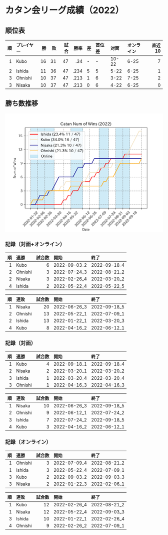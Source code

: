 # カタン会リーグ成績（2022）
## 順位表
|   順 | プレイヤー   |   勝 |   敗 |   試合 |    勝率 | 差   | 首位差   | 対面    | オンライン   |   直近10 |
|----:|:--------|----:|----:|-----:|------:|:----|:------|:------|:--------|-------:|
|   1 | Kubo    |  16 |  31 |   47 | .34  | -   | -     | 10-22 | 6-25    |      7 |
|   2 | Ishida  |  11 |  36 |   47 | .234 | 5   | 5     | 5-22  | 6-25    |      1 |
|   3 | Ohnishi |  10 |  37 |   47 | .213 | 1   | 6     | 3-22  | 7-25    |      2 |
|   3 | Nisaka  |  10 |  37 |   47 | .213 | 0   | 6     | 4-22  | 6-25    |      0 |
## 勝ち数推移
![graph](./wnums_2022.png)
### 記録（対面+オンライン）
|   順 | 連勝      |   試合数 | 開始           | 終了           |
|----:|:--------|------:|:-------------|:-------------|
|   1 | Kubo    |     6 | 2022-09-03_2 | 2022-09-18_4 |
|   2 | Ohnishi |     3 | 2022-07-24_3 | 2022-08-21_2 |
|   2 | Nisaka  |     3 | 2022-02-26_4 | 2022-03-20_2 |
|   4 | Ishida  |     2 | 2022-05-22_4 | 2022-05-22_5 |  

|   順 | 連敗      |   試合数 | 開始           | 終了           |
|----:|:--------|------:|:-------------|:-------------|
|   1 | Nisaka  |    20 | 2022-06-26_3 | 2022-09-18_5 |
|   2 | Ohnishi |    13 | 2022-05-22_1 | 2022-07-09_1 |
|   2 | Ishida  |    13 | 2022-01-22_1 | 2022-03-20_3 |
|   4 | Kubo    |     8 | 2022-04-16_2 | 2022-06-12_1 |
### 記録（対面）
|   順 | 連勝      |   試合数 | 開始           | 終了           |
|----:|:--------|------:|:-------------|:-------------|
|   1 | Kubo    |     4 | 2022-09-18_1 | 2022-09-18_4 |
|   2 | Nisaka  |     2 | 2022-03-20_1 | 2022-03-20_2 |
|   3 | Ishida  |     1 | 2022-03-20_4 | 2022-03-20_4 |
|   3 | Ohnishi |     1 | 2022-04-16_3 | 2022-04-16_3 |  

|   順 | 連敗      |   試合数 | 開始           | 終了           |
|----:|:--------|------:|:-------------|:-------------|
|   1 | Nisaka  |    10 | 2022-06-26_3 | 2022-09-18_5 |
|   2 | Ohnishi |     9 | 2022-06-12_1 | 2022-07-24_2 |
|   3 | Ishida  |     7 | 2022-07-24_2 | 2022-09-18_5 |
|   4 | Kubo    |     3 | 2022-04-16_2 | 2022-06-12_1 |
### 記録（オンライン）
|   順 | 連勝      |   試合数 | 開始           | 終了           |
|----:|:--------|------:|:-------------|:-------------|
|   1 | Ohnishi |     3 | 2022-07-09_4 | 2022-08-21_2 |
|   1 | Ishida  |     3 | 2022-05-22_4 | 2022-07-09_1 |
|   3 | Kubo    |     2 | 2022-09-03_2 | 2022-09-03_3 |
|   3 | Nisaka  |     2 | 2022-01-22_3 | 2022-02-06_1 |  

|   順 | 連敗      |   試合数 | 開始           | 終了           |
|----:|:--------|------:|:-------------|:-------------|
|   1 | Kubo    |    12 | 2022-02-26_4 | 2022-08-21_2 |
|   1 | Nisaka  |    12 | 2022-05-22_4 | 2022-09-03_3 |
|   3 | Ishida  |    10 | 2022-01-22_1 | 2022-02-26_4 |
|   4 | Ohnishi |     9 | 2022-02-26_2 | 2022-07-09_1 |
